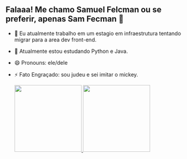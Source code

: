 ## Falaaa! Me chamo Samuel Felcman ou se preferir, apenas Sam Fecman 👋

- 🔭 Eu atualmente trabalho em um estagio em infraestrutura tentando migrar para a area dev front-end.
- 🌱 Atualmente estou estudando Python e Java.
- 😄 Pronouns: ele/dele
- ⚡ Fato Engraçado: sou judeu e sei imitar o mickey.

  <div> 
     <a href="https://github.com/samfelcman">
     <img height="180em" src="https://github-readme-stats.vercel.app/api?username=samfelcman&show_icons=true&theme=dracula&include_all_commits=true&count_private=true"/>
     <img height="180em" src="https://github-readme-stats.vercel.app/api/top-langs/?username=samfelcman&layout=compact&langs_count=16&theme=dracula"/>

